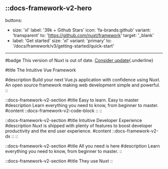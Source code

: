 ::docs-framework-v2-hero
---
buttons:
 - size: 'xl'
   label: '39k + Github Stars'
   icon: 'fa-brands:github'
   variant: 'transparent'
   to: 'https://github.com/nuxt/framework'
   target: '_blank'
 - label: 'Get started'
   size: 'xl'
   variant: 'primary'
   to: '/docs/framework/v3/getting-started/quick-start'
---

#badge
This version of Nuxt is out of date. [Consider update](https://github.com/nuxt){.underline}

#title
The Intuitive Vue Framework

#description
Build your next Vue.js application with confidence using Nuxt. An open source framework making web development simple and powerful.
::

::docs-framework-v2-section
#title
Easy to learn. Easy to master
#description
Learn everything you need to know, from beginner to master.
#content
  ::docs-framework-v2-code-block
  ::
::

::docs-framework-v2-section
#title
Intuitive Developer Experience
#description
Nuxt is shipped with plenty of features to boost developer productivity and the end user experience.
#content
  ::docs-framework-v2-dx
  ::
::

::docs-framework-v2-section
#title
All you need is here
#description
Learn everything you need to know, from beginner to master.
::

::docs-framework-v2-section
#title
They use Nuxt
::
